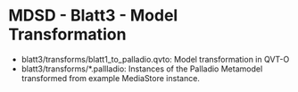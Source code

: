 # MDSD - Blatt3 - Model Transformation

- blatt3/transforms/blatt1_to_palladio.qvto: Model transformation in QVT-O 
- blatt3/transforms/*.pallladio: Instances of the Palladio Metamodel transformed from example MediaStore instance.
